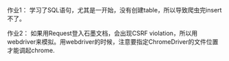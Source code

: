 作业1：
学习了SQL语句，尤其是一开始，没有创建table，所以导致爬虫完insert不了。

作业2：
如果用Request登入石墨文档，会出现CSRF violation，所以用webdriver来模拟。用webdriver的时候，注意要指定ChromeDriver的文件位置才能调起chrome.